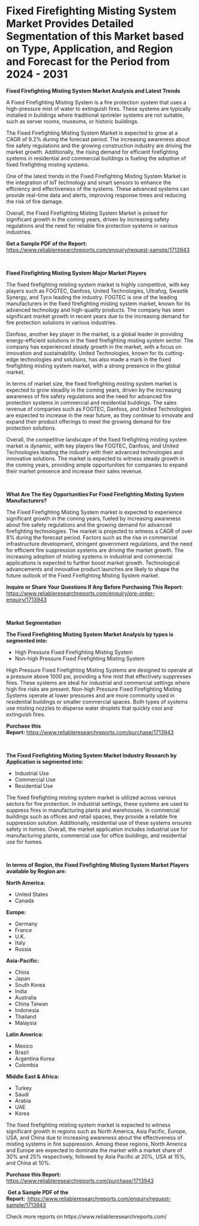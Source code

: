 <p><h1>Fixed Firefighting Misting System Market Provides Detailed Segmentation of this Market based on Type, Application, and Region and Forecast for the Period from 2024 - 2031</h1></p><p><strong>Fixed Firefighting Misting System Market Analysis and Latest Trends</strong></p>
<p><p>A Fixed Firefighting Misting System is a fire protection system that uses a high-pressure mist of water to extinguish fires. These systems are typically installed in buildings where traditional sprinkler systems are not suitable, such as server rooms, museums, or historic buildings.</p><p>The Fixed Firefighting Misting System Market is expected to grow at a CAGR of 9.2% during the forecast period. The increasing awareness about fire safety regulations and the growing construction industry are driving the market growth. Additionally, the rising demand for efficient firefighting systems in residential and commercial buildings is fueling the adoption of fixed firefighting misting systems.</p><p>One of the latest trends in the Fixed Firefighting Misting System Market is the integration of IoT technology and smart sensors to enhance the efficiency and effectiveness of the systems. These advanced systems can provide real-time data and alerts, improving response times and reducing the risk of fire damage.</p><p>Overall, the Fixed Firefighting Misting System Market is poised for significant growth in the coming years, driven by increasing safety regulations and the need for reliable fire protection systems in various industries.</p></p>
<p><strong>Get a Sample PDF of the Report:&nbsp;</strong> <a href="https://www.reliableresearchreports.com/enquiry/request-sample/1713943">https://www.reliableresearchreports.com/enquiry/request-sample/1713943</a></p>
<p>&nbsp;</p>
<p><strong>Fixed Firefighting Misting System Major Market Players</strong></p>
<p><p>The fixed firefighting misting system market is highly competitive, with key players such as FOGTEC, Danfoss, United Technologies, Ultrafog, Swastik Synergy, and Tyco leading the industry. FOGTEC is one of the leading manufacturers in the fixed firefighting misting system market, known for its advanced technology and high-quality products. The company has seen significant market growth in recent years due to the increasing demand for fire protection solutions in various industries.</p><p>Danfoss, another key player in the market, is a global leader in providing energy-efficient solutions in the fixed firefighting misting system sector. The company has experienced steady growth in the market, with a focus on innovation and sustainability. United Technologies, known for its cutting-edge technologies and solutions, has also made a mark in the fixed firefighting misting system market, with a strong presence in the global market.</p><p>In terms of market size, the fixed firefighting misting system market is expected to grow steadily in the coming years, driven by the increasing awareness of fire safety regulations and the need for advanced fire protection systems in commercial and residential buildings. The sales revenue of companies such as FOGTEC, Danfoss, and United Technologies are expected to increase in the near future, as they continue to innovate and expand their product offerings to meet the growing demand for fire protection solutions.</p><p>Overall, the competitive landscape of the fixed firefighting misting system market is dynamic, with key players like FOGTEC, Danfoss, and United Technologies leading the industry with their advanced technologies and innovative solutions. The market is expected to witness steady growth in the coming years, providing ample opportunities for companies to expand their market presence and increase their sales revenue.</p></p>
<p>&nbsp;</p>
<p><strong>What Are The Key Opportunities For Fixed Firefighting Misting System Manufacturers?</strong></p>
<p><p>The Fixed Firefighting Misting System market is expected to experience significant growth in the coming years, fueled by increasing awareness about fire safety regulations and the growing demand for advanced firefighting technologies. The market is projected to witness a CAGR of over 8% during the forecast period. Factors such as the rise in commercial infrastructure development, stringent government regulations, and the need for efficient fire suppression systems are driving the market growth. The increasing adoption of misting systems in industrial and commercial applications is expected to further boost market growth. Technological advancements and innovative product launches are likely to shape the future outlook of the Fixed Firefighting Misting System market.</p></p>
<p><strong>Inquire or Share Your Questions If Any Before Purchasing This Report:</strong> <a href="https://www.reliableresearchreports.com/enquiry/pre-order-enquiry/1713943">https://www.reliableresearchreports.com/enquiry/pre-order-enquiry/1713943</a></p>
<p>&nbsp;</p>
<p><strong>Market Segmentation</strong></p>
<p><strong>The Fixed Firefighting Misting System Market Analysis by types is segmented into:</strong></p>
<p><ul><li>High Pressure Fixed Firefighting Misting System</li><li>Non-high Pressure Fixed Firefighting Misting System</li></ul></p>
<p><p>High Pressure Fixed Firefighting Misting Systems are designed to operate at a pressure above 1000 psi, providing a fine mist that effectively suppresses fires. These systems are ideal for industrial and commercial settings where high fire risks are present. Non-high Pressure Fixed Firefighting Misting Systems operate at lower pressures and are more commonly used in residential buildings or smaller commercial spaces. Both types of systems use misting nozzles to disperse water droplets that quickly cool and extinguish fires.</p></p>
<p><strong>Purchase this Report:&nbsp;</strong><a href="https://www.reliableresearchreports.com/purchase/1713943">https://www.reliableresearchreports.com/purchase/1713943</a></p>
<p>&nbsp;</p>
<p><strong>The Fixed Firefighting Misting System Market Industry Research by Application is segmented into:</strong></p>
<p><ul><li>Industrial Use</li><li>Commercial Use</li><li>Residential Use</li></ul></p>
<p><p>The fixed firefighting misting system market is utilized across various sectors for fire protection. In industrial settings, these systems are used to suppress fires in manufacturing plants and warehouses. In commercial buildings such as offices and retail spaces, they provide a reliable fire suppression solution. Additionally, residential use of these systems ensures safety in homes. Overall, the market application includes industrial use for manufacturing plants, commercial use for office buildings, and residential use for homes.</p></p>
<p>&nbsp;</p>
<p><strong>In terms of Region, the Fixed Firefighting Misting System Market Players available by Region are:</strong></p>
<p>
    <p> <strong> North America: </strong>
        <ul>
            <li>United States</li>
            <li>Canada</li>
        </ul>
        </p> 
    <p> <strong> Europe: </strong>
        <ul>
            <li>Germany</li>
            <li>France</li>
            <li>U.K.</li>
            <li>Italy</li>
            <li>Russia</li>
        </ul>
        </p> 
    <p> <strong> Asia-Pacific: </strong>
        <ul>
            <li>China</li>
            <li>Japan</li>
            <li>South Korea</li>
            <li>India</li>
            <li>Australia</li>
            <li>China Taiwan</li>
            <li>Indonesia</li>
            <li>Thailand</li>
            <li>Malaysia</li>
        </ul>
        </p> 
    <p> <strong> Latin America: </strong>
        <ul>
            <li>Mexico</li>
            <li>Brazil</li>
            <li>Argentina Korea</li>
            <li>Colombia</li>
        </ul>
        </p> 
    <p> <strong> Middle East & Africa: </strong>
        <ul>
            <li>Turkey</li>
            <li>Saudi</li>
            <li>Arabia</li>
            <li>UAE</li>
            <li>Korea</li>
        </ul>
    </p>
    </p>
<p><p>The fixed firefighting misting system market is expected to witness significant growth in regions such as North America, Asia Pacific, Europe, USA, and China due to increasing awareness about the effectiveness of misting systems in fire suppression. Among these regions, North America and Europe are expected to dominate the market with a market share of 30% and 25% respectively, followed by Asia Pacific at 20%, USA at 15%, and China at 10%.</p></p>
<p><strong>Purchase this Report: </strong><a href="https://www.reliableresearchreports.com/purchase/1713943">https://www.reliableresearchreports.com/purchase/1713943</a></p>
<p>&nbsp;<strong>Get a Sample PDF of the Report:&nbsp;&nbsp;</strong><a href="https://www.reliableresearchreports.com/enquiry/request-sample/1713943">https://www.reliableresearchreports.com/enquiry/request-sample/1713943</a></p>
<p><strong></strong></p>
<p>Check more reports on https://www.reliableresearchreports.com/</p>